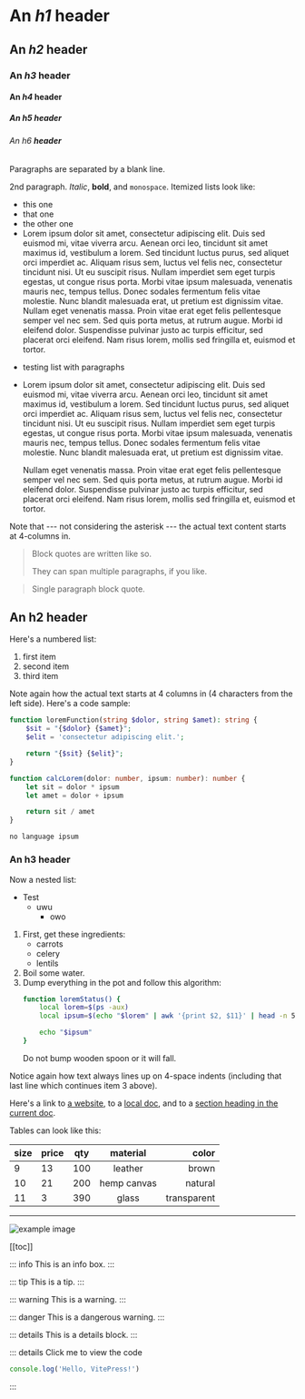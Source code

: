 # An *h1* **header**
## An *h2* **header**
### An *h3* **header**
#### An *h4* **header**
##### An *h5* **header**
###### An *h6* **header**

Paragraphs are separated by a blank line.

2nd paragraph. *Italic*, **bold**, and `monospace`. Itemized lists
look like:

* this one
* that one
* the other one
* Lorem ipsum dolor sit amet, consectetur adipiscing elit. Duis sed euismod mi, vitae viverra arcu.
  Aenean orci leo, tincidunt sit amet maximus id, vestibulum a lorem. 
  Sed tincidunt luctus purus, sed aliquet orci imperdiet ac.
  Aliquam risus sem, luctus vel felis nec, consectetur tincidunt nisi. Ut eu suscipit risus.
  Nullam imperdiet sem eget turpis egestas, ut congue risus porta.
  Morbi vitae ipsum malesuada, venenatis mauris nec, tempus tellus. Donec sodales fermentum felis vitae molestie.
  Nunc blandit malesuada erat, ut pretium est dignissim vitae.
  Nullam eget venenatis massa. Proin vitae erat eget felis pellentesque semper vel nec sem. 
  Sed quis porta metus, at rutrum augue. Morbi id eleifend dolor.
  Suspendisse pulvinar justo ac turpis efficitur, sed placerat orci eleifend.
  Nam risus lorem, mollis sed fringilla et, euismod et tortor.

- testing list with paragraphs
- Lorem ipsum dolor sit amet, consectetur adipiscing elit. Duis sed euismod mi, vitae viverra arcu.
  Aenean orci leo, tincidunt sit amet maximus id, vestibulum a lorem.
  Sed tincidunt luctus purus, sed aliquet orci imperdiet ac.
  Aliquam risus sem, luctus vel felis nec, consectetur tincidunt nisi. Ut eu suscipit risus.
  Nullam imperdiet sem eget turpis egestas, ut congue risus porta.
  Morbi vitae ipsum malesuada, venenatis mauris nec, tempus tellus. Donec sodales fermentum felis vitae molestie.
  Nunc blandit malesuada erat, ut pretium est dignissim vitae.

  Nullam eget venenatis massa. Proin vitae erat eget felis pellentesque semper vel nec sem.
  Sed quis porta metus, at rutrum augue. Morbi id eleifend dolor.
  Suspendisse pulvinar justo ac turpis efficitur, sed placerat orci eleifend.
  Nam risus lorem, mollis sed fringilla et, euismod et tortor.

Note that --- not considering the asterisk --- the actual text
content starts at 4-columns in.

> Block quotes are
> written like so.
>
> They can span multiple paragraphs,
> if you like.


> Single paragraph block quote.

## An h2 header

Here's a numbered list:

1. first item
2. second item
3. third item

Note again how the actual text starts at 4 columns in (4 characters
from the left side). Here's a code sample:

```php
function loremFunction(string $dolor, string $amet): string {
    $sit = "{$dolor} {$amet}";
    $elit = 'consectetur adipiscing elit.';

    return "{$sit} {$elit}";
}
```

```typescript
function calcLorem(dolor: number, ipsum: number): number {
    let sit = dolor * ipsum
    let amet = dolor + ipsum

    return sit / amet
}
```

```
no language ipsum
```

### An h3 header

Now a nested list:

* Test
  * uwu
    * owo

1.  First, get these ingredients:
    * carrots
    * celery
    * lentils
2.  Boil some water.
3.  Dump everything in the pot and follow
    this algorithm:
    ```bash
    function loremStatus() {
        local lorem=$(ps -aux)
        local ipsum=$(echo "$lorem" | awk '{print $2, $11}' | head -n 5)

        echo "$ipsum"
    }
    ```
    Do not bump wooden spoon or it will fall.

Notice again how text always lines up on 4-space indents (including
that last line which continues item 3 above).

Here's a link to [a website](https://example.org), to a [local
doc](/), and to a [section heading in the current
doc](#an-h2-header).

Tables can look like this:

| size | price | qty |  material   |       color |
|------|-------|-----|:-----------:|------------:|
| 9    | 13    | 100 |   leather   |       brown |
| 10   | 21    | 200 | hemp canvas |     natural |
| 11   | 3     | 390 |    glass    | transparent |

---

![example image](example-image.jpg "An exemplary image")

[[toc]]

::: info
This is an info box.
:::

::: tip
This is a tip.
:::

::: warning
This is a warning.
:::

::: danger
This is a dangerous warning.
:::

::: details
This is a details block.
:::

::: details Click me to view the code
```js
console.log('Hello, VitePress!')
```
:::